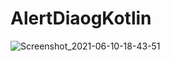 # AlertDiaogKotlin
![Screenshot_2021-06-10-18-43-51](https://user-images.githubusercontent.com/70090180/121678872-5a7e3f00-cad5-11eb-90c0-471750b4a222.png)

